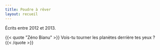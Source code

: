 ```yaml
---
title: Poudre à rêver
layout: recueil
---
```


Écrits entre 2012 et 2013.

{{< quote "Zéno Bianu" >}}
  Vois-tu tourner les planètes derrière tes yeux ?
{{< /quote >}}
